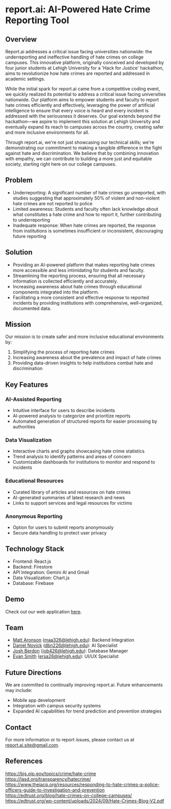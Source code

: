 # report.ai: AI-Powered Hate Crime Reporting Tool

## Overview

Report.ai addresses a critical issue facing universities nationwide: the underreporting and ineffective handling of hate crimes on college campuses. This innovative platform, originally conceived and developed by four junior students at Lehigh University for a 'Hack for Justice' hackathon, aims to revolutionize how hate crimes are reported and addressed in academic settings.

While the initial spark for report.ai came from a competitive coding event, we quickly realized its potential to address a critical issue facing universities nationwide. Our platform aims to empower students and faculty to report hate crimes efficiently and effectively, leveraging the power of artificial intelligence to ensure that every voice is heard and every incident is addressed with the seriousness it deserves. Our goal extends beyond the hackathon—we aspire to implement this solution at Lehigh University and eventually expand its reach to campuses across the country, creating safer and more inclusive environments for all.

Through report.ai, we're not just showcasing our technical skills; we're demonstrating our commitment to making a tangible difference in the fight against hate and discrimination. We believe that by combining innovation with empathy, we can contribute to building a more just and equitable society, starting right here on our college campuses.

## Problem
- Underreporting: A significant number of hate crimes go unreported, with studies suggesting that approximately 50% of violent and non-violent hate crimes are not reported to police
- Limited awareness: Students and faculty often lack knowledge about what constitutes a hate crime and how to report it, further contributing to underreporting
- Inadequate response: When hate crimes are reported, the response from institutions is sometimes insufficient or inconsistent, discouraging future reporting

## Solution
- Providing an AI-powered platform that makes reporting hate crimes more accessible and less intimidating for students and faculty.
- Streamlining the reporting process, ensuring that all necessary information is collected efficiently and accurately.
- Increasing awareness about hate crimes through educational components integrated into the platform.
- Facilitating a more consistent and effective response to reported incidents by providing institutions with comprehensive, well-organized, documented data.

## Mission

Our mission is to create safer and more inclusive educational environments by:

1. Simplifying the process of reporting hate crimes
2. Increasing awareness about the prevalence and impact of hate crimes
3. Providing data-driven insights to help institutions combat hate and discrimination

## Key Features

### AI-Assisted Reporting

- Intuitive interface for users to describe incidents
- AI-powered analysis to categorize and prioritize reports
- Automated generation of structured reports for easier processing by authorities

### Data Visualization

- Interactive charts and graphs showcasing hate crime statistics
- Trend analysis to identify patterns and areas of concern
- Customizable dashboards for institutions to monitor and respond to incidents

### Educational Resources

- Curated library of articles and resources on hate crimes
- AI-generated summaries of latest research and news
- Links to support services and legal resources for victims

### Anonymous Reporting

- Option for users to submit reports anonymously
- Secure data handling to protect user privacy

## Technology Stack

- Frontend: React.js
- Backend: Firestore
- API Integration: Gemini AI and Gmail
- Data Visualization: Chart.js
- Database: Firebase

## Demo  
Check out our web application [here](https://gen-lang-client-0170544513.web.app/).

## Team

- [Matt Aronson](https://www.linkedin.com/in/matt-aronson1/) (<maa326@lehigh.edu>): Backend Integration
- [Daniel Novick](https://www.linkedin.com/in/danielbnovick/) (<dbn226@lehigh.edu>): AI Specialist
- [Josh Berdon](https://www.linkedin.com/in/josh-berdon/) (<job426@lehigh.edu>): Database Manager
- [Evan Smith](https://www.linkedin.com/in/evansmith2026/) (<ersa26@lehigh.edu>): UI/UX Specialist

## Future Directions

We are committed to continually improving report.ai. Future enhancements may include:

- Mobile app development
- Integration with campus security systems
- Expanded AI capabilities for trend prediction and prevention strategies

## Contact

For more information or to report issues, please contact us at [report.ai.site@gmail.com](mailto:report.ai.site@gmail.com).

## References

https://bjs.ojp.gov/topics/crime/hate-crime  
https://lasd.org/transparency/hatecrime/  
https://www.theiacp.org/resources/responding-to-hate-crimes-a-police-officers-guide-to-investigation-and-prevention  
https://edtrust.org/blog/hate-crimes-on-college-campuses/  
https://edtrust.org/wp-content/uploads/2024/09/Hate-Crimes-Blog-V2.pdf  
